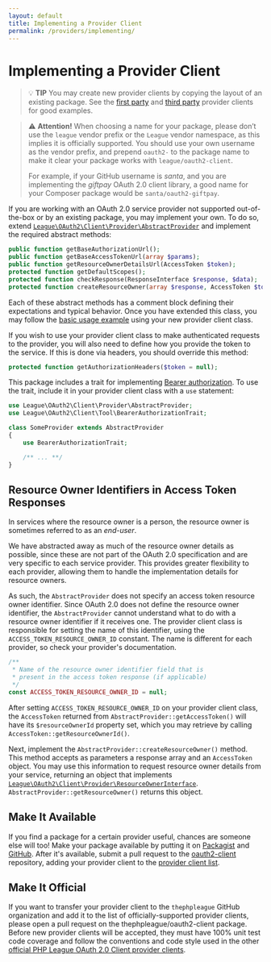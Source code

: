 ```yaml
---
layout: default
title: Implementing a Provider Client
permalink: /providers/implementing/
---
```


Implementing a Provider Client
==============================

> 💡 **TIP** You may create new provider clients by copying the layout of an existing package. See the [first party](/providers/league/) and [third party](/providers/thirdparty/) provider clients for good examples.

> ⚠️ **Attention!** When choosing a name for your package, please don’t use the `league` vendor prefix or the `League` vendor namespace, as this implies it is officially supported. You should use your own username as the vendor prefix, and prepend `oauth2-` to the package name to make it clear your package works with `league/oauth2-client`.
>
> For example, if your GitHub username is *santa*, and you are implementing the *giftpay* OAuth 2.0 client library, a good name for your Composer package would be `santa/oauth2-giftpay`.

If you are working with an OAuth 2.0 service provider not supported out-of-the-box or by an existing package, you may implement your own. To do so, extend [`League\OAuth2\Client\Provider\AbstractProvider`](https://github.com/thephpleague/oauth2-client/blob/master/src/Provider/AbstractProvider.php) and implement the required abstract methods:

```php
public function getBaseAuthorizationUrl();
public function getBaseAccessTokenUrl(array $params);
public function getResourceOwnerDetailsUrl(AccessToken $token);
protected function getDefaultScopes();
protected function checkResponse(ResponseInterface $response, $data);
protected function createResourceOwner(array $response, AccessToken $token);
```

Each of these abstract methods has a comment block defining their expectations and typical behavior. Once you have extended this class, you may follow the [basic usage example](/usage/) using your new provider client class.

If you wish to use your provider client class to make authenticated requests to the provider, you will also need to define how you provide the token to the service. If this is done via headers, you should override this method:

```php
protected function getAuthorizationHeaders($token = null);
```

This package includes a trait for implementing [Bearer authorization](https://tools.ietf.org/html/rfc6750). To use the trait, include it in your provider client class with a `use` statement:

```php
use League\OAuth2\Client\Provider\AbstractProvider;
use League\OAuth2\Client\Tool\BearerAuthorizationTrait;

class SomeProvider extends AbstractProvider
{
    use BearerAuthorizationTrait;

    /** ... **/
}
```

Resource Owner Identifiers in Access Token Responses
-----------------------------------------------------

In services where the resource owner is a person, the resource owner is sometimes referred to as an *end-user*.

We have abstracted away as much of the resource owner details as possible, since these are not part of the OAuth 2.0 specification and are very specific to each service provider. This provides greater flexibility to each provider, allowing them to handle the implementation details for resource owners.

As such, the `AbstractProvider` does not specify an access token resource owner identifier. Since OAuth 2.0 does not define the resource owner identifier, the `AbstractProvider` cannot understand what to do with a resource owner identifier if it receives one. The provider client class is responsible for setting the name of this identifier, using the `ACCESS_TOKEN_RESOURCE_OWNER_ID` constant. The name is different for each provider, so check your provider's documentation.

```php
/**
 * Name of the resource owner identifier field that is
 * present in the access token response (if applicable)
 */
const ACCESS_TOKEN_RESOURCE_OWNER_ID = null;
```

After setting `ACCESS_TOKEN_RESOURCE_OWNER_ID` on your provider client class, the `AccessToken` returned from `AbstractProvider::getAccessToken()` will have its `$resourceOwnerId` property set, which you may retrieve by calling `AccessToken::getResourceOwnerId()`.

Next, implement the `AbstractProvider::createResourceOwner()` method. This method accepts as parameters a response array and an `AccessToken` object. You may use this information to request resource owner details from your service, returning an object that implements [`League\OAuth2\Client\Provider\ResourceOwnerInterface`](https://github.com/thephpleague/oauth2-client/blob/master/src/Provider/ResourceOwnerInterface.php). `AbstractProvider::getResourceOwner()` returns this object.

Make It Available
------------------

If you find a package for a certain provider useful, chances are someone else will too! Make your package available by putting it on [Packagist](https://packagist.org) and [GitHub](https://github.com). After it's available, submit a pull request to the [oauth2-client](https://github.com/thephpleague/oauth2-client) repository, adding your provider client to the [provider client list](https://github.com/thephpleague/oauth2-client/blob/master/docs/providers/thirdparty.md).

Make It Official
----------------

If you want to transfer your provider client to the `thephpleague` GitHub organization and add it to the list of officially-supported provider clients, please open a pull request on the thephpleague/oauth2-client package. Before new provider clients will be accepted, they must have 100% unit test code coverage and follow the conventions and code style used in the other [official PHP League OAuth 2.0 Client provider clients](/providers/league/).
